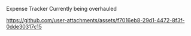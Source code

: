 Expense Tracker
Currently being overhauled


https://github.com/user-attachments/assets/f7016eb8-29d1-4472-8f3f-0dde30317c15
